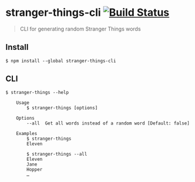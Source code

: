 # stranger-things-cli [![Build Status](https://travis-ci.org/vadimdemedes/stranger-things-cli.svg?branch=master)](https://travis-ci.org/vadimdemedes/stranger-things-cli)

> CLI for generating random Stranger Things words


## Install

```
$ npm install --global stranger-things-cli
```


## CLI

```
$ stranger-things --help

	Usage
		$ stranger-things [options]

	Options
		--all  Get all words instead of a random word [Default: false]

	Examples
		$ stranger-things
		Eleven

		$ stranger-things --all
		Eleven
		Jane
		Hopper
		…
```
